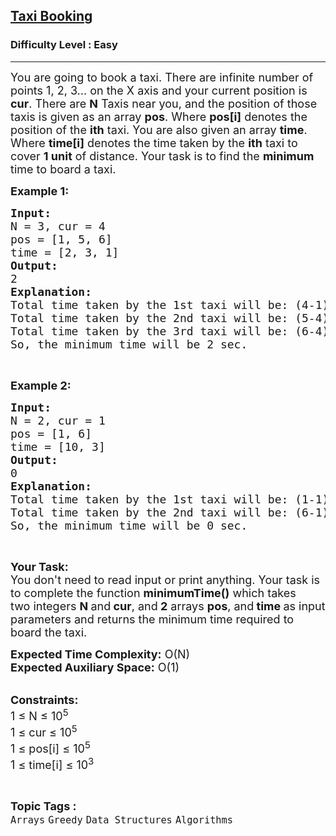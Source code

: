 <h2><a href="https://www.geeksforgeeks.org/problems/taxi-booking--170647/1?page=1&category=Arrays&difficulty=Easy&status=unsolved&sortBy=accuracy">Taxi Booking</a></h2><h3>Difficulty Level : Easy</h3><hr><div class="problems_problem_content__Xm_eO"><p><span style="font-size:18px">You are going to book a taxi. There are infinite number of points 1, 2, 3... on the X axis and your current position is <strong>cur</strong>. There are <strong>N</strong> Taxis near you, and the position of those taxis is given as an array <strong>pos</strong>. Where <strong>pos[i]</strong> denotes the position of the <strong>ith</strong> taxi. You are also given an array <strong>time</strong>. Where <strong>time[i]</strong> denotes the time taken by the <strong>ith</strong> taxi to cover <strong>1 unit</strong> of distance. Your task is to find the <strong>minimum</strong> time to board a taxi.</span></p>

<p><strong><span style="font-size:18px">Example 1:</span></strong></p>

<pre><span style="font-size:18px"><strong>Input:</strong>
N = 3, cur = 4
pos = [1, 5, 6]
time = [2, 3, 1]
<strong>Output:</strong>
2
<strong>Explanation:</strong>
Total time taken by the 1st taxi will be: (4-1)*2 = 6
Total time taken by the 2nd taxi will be: (5-4)*3 = 3
Total time taken by the 3rd taxi will be: (6-4)*1 = 2
So, the minimum time will be 2 sec.</span></pre>

<p>&nbsp;</p>

<p><strong><span style="font-size:18px">Example 2:</span></strong></p>

<pre><span style="font-size:18px"><strong>Input:</strong>
N = 2, cur = 1
pos = [1, 6]
time = [10, 3]
<strong>Output:</strong>
0
<strong>Explanation:</strong>
Total time taken by the 1st taxi will be: (1-1)*10 = 0
Total time taken by the 2nd taxi will be: (6-1)*3 = 15
So, the minimum time will be 0 sec.</span>
</pre>

<p>&nbsp;</p>

<p><span style="font-size:18px"><strong>Your Task:&nbsp;&nbsp;</strong><br>
You don't need to read input or print anything. Your task is to complete the function&nbsp;<strong>minimumTime()</strong>&nbsp;which takes two&nbsp;integers&nbsp;<strong>N </strong>and<strong> cur</strong>, and<strong> 2</strong>&nbsp;arrays&nbsp;<strong>pos</strong>, and<strong> time&nbsp;</strong>as input parameters and returns the minimum time required to board the taxi.</span></p>

<p><span style="font-size:18px"><strong>Expected Time Complexity:</strong>&nbsp;O(N)<br>
<strong>Expected Auxiliary Space:</strong>&nbsp;O(1)</span></p>

<p><br>
<span style="font-size:18px"><strong>Constraints:</strong><br>
1 ≤ N&nbsp;≤ 10<sup>5</sup><br>
1&nbsp;≤ cur&nbsp;≤ 10<sup>5</sup><br>
1&nbsp;≤ pos[i] ≤ 10<sup>5</sup><br>
1&nbsp;≤ time[i]&nbsp;≤ 10<sup>3</sup></span></p>
</div><br><p><span style=font-size:18px><strong>Topic Tags : </strong><br><code>Arrays</code>&nbsp;<code>Greedy</code>&nbsp;<code>Data Structures</code>&nbsp;<code>Algorithms</code>&nbsp;